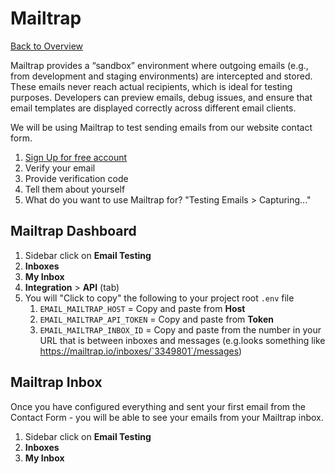 # Mailtrap

[Back to Overview](./1.Overview.md)

Mailtrap provides a “sandbox” environment where outgoing emails (e.g., from development and staging environments) are intercepted and stored. These emails never reach actual recipients, which is ideal for testing purposes. Developers can preview emails, debug issues, and ensure that email templates are displayed correctly across different email clients.

We will be using Mailtrap to test sending emails from our website contact form.

1. [Sign Up for free account](https://mailtrap.io/register/signup?ref=header)
2. Verify your email
3. Provide verification code
4. Tell them about yourself
5. What do you want to use Mailtrap for? "Testing Emails > Capturing..."

## Mailtrap Dashboard

1. Sidebar click on **Email Testing**
2. **Inboxes**
3. **My Inbox**
4. **Integration** > **API** (tab)
5. You will "Click to copy" the following to your project root `.env` file
    1. `EMAIL_MAILTRAP_HOST` = Copy and paste from **Host**
    2. `EMAIL_MAILTRAP_API_TOKEN` = Copy and paste from **Token**
    3. `EMAIL_MAILTRAP_INBOX_ID` = Copy and paste from the number in your URL that is between inboxes and messages (e.g.looks something like https://mailtrap.io/inboxes/`3349801`/messages)

## Mailtrap Inbox

Once you have configured everything and sent your first email from the Contact Form - you will be able to see your emails from your Mailtrap inbox.

1. Sidebar click on **Email Testing**
2. **Inboxes**
3. **My Inbox**

